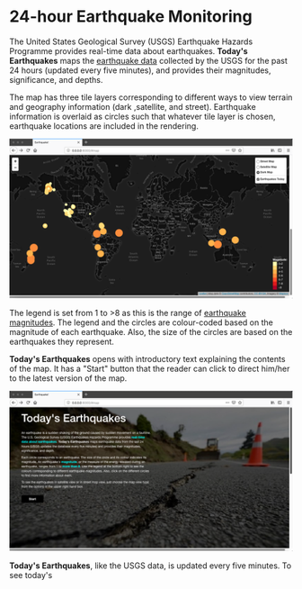 # 24-hour Earthquake Monitoring
The United States Geological Survey (USGS) Earthquake Hazards Programme provides real-time data about earthquakes. __Today's Earthquakes__ maps the [earthquake data](https://earthquake.usgs.gov/earthquakes/feed/v1.0/summary/all_day.geojson) collected by the USGS for the past 24 hours (updated every five minutes), and provides their magnitudes, significance, and depths.

The map has three tile layers corresponding to different ways to view terrain and geography information (dark ,satellite, and street). Earthquake information is overlaid as circles such that whatever tile layer is chosen, earthquake locations are included in the rendering.

![quake-map](https://github.com/rochiecuevas/USGS-earthquakes/blob/master/Screenshots/quake_map.png)

The legend is set from 1 to >8 as this is the range of [earthquake magnitudes](https://www.britannica.com/science/earthquake-geology/Earthquake-magnitude). The legend and the circles are colour-coded based on the magnitude of each earthquake. Also, the size of the circles are based on the earthquakes they represent.

__Today's Earthquakes__ opens with introductory text explaining the contents of the map. It has a "Start" button that the reader can click to direct him/her to the latest version of the map.

![hero-section](https://github.com/rochiecuevas/USGS-earthquakes/blob/master/Screenshots/hero_section.png)

__Today's Earthquakes__, like the USGS data, is updated every five minutes. To see today's